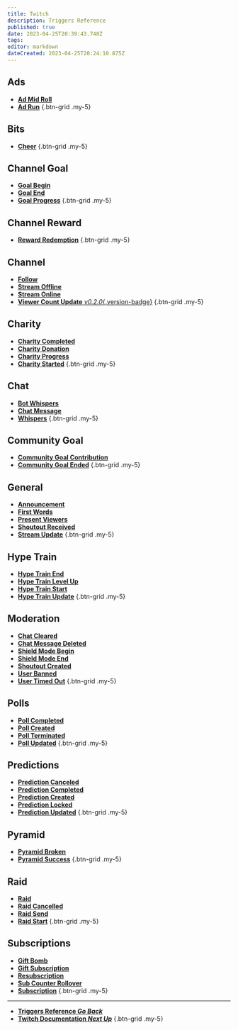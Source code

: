 ```yaml
---
title: Twitch
description: Triggers Reference
published: true
date: 2023-04-25T20:39:43.748Z
tags: 
editor: markdown
dateCreated: 2023-04-25T20:24:10.875Z
---
```


## Ads
- [<i class="mdi mdi-television-classic text--twitch"></i> **Ad Mid Roll**](/Triggers/Twitch/Ad-Mid-Roll)
- [<i class="mdi mdi-television-classic text--twitch"></i> **Ad Run**](/Triggers/Twitch/Ad-Run)
{.btn-grid .my-5}

## Bits
- [<i class="mdi mdi-crystal-ball text--twitch"></i> **Cheer**](/Triggers/Twitch/Cheer)
{.btn-grid .my-5}

## Channel Goal
- [<i class="mdi mdi-progress-clock text--twitch"></i> **Goal Begin**](/Triggers/Twitch/Goal-Begin)
- [<i class="mdi mdi-progress-close text--twitch"></i> **Goal End**](/Triggers/Twitch/Goal-End)
- [<i class="mdi mdi-progress-upload text--twitch"></i> **Goal Progress**](/Triggers/Twitch/Goal-Progress)
{.btn-grid .my-5}

## Channel Reward
- [<i class="mdi mdi-treasure-chest text--twitch"></i> **Reward Redemption**](/Triggers/Twitch/Reward-Redemption)
{.btn-grid .my-5}

## Channel
- [<i class="mdi mdi-account text--twitch"></i> **Follow**](/Triggers/Twitch/Follow)
- [<i class="mdi mdi-signal-off text--twitch"></i> **Stream Offline**](/Triggers/Twitch/Stream-Offline)
- [<i class="mdi mdi-signal text--twitch"></i> **Stream Online**](/Triggers/Twitch/Stream-Online)
- [<i class="mdi mdi-account-multiple-plus text--twitch"></i> **Viewer Count Update** *v0.2.0*{.version-badge}](/Triggers/Twitch/Viewer-Count-Update)
{.btn-grid .my-5}

## Charity
- [<i class="mdi mdi-charity text--twitch"></i> **Charity Completed**](/Triggers/Twitch/Charity-Completed)
- [<i class="mdi mdi-charity text--twitch"></i> **Charity Donation**](/Triggers/Twitch/Charity-Donation)
- [<i class="mdi mdi-charity text--twitch"></i> **Charity Progress**](/Triggers/Twitch/Charity-Progress)
- [<i class="mdi mdi-charity text--twitch"></i> **Charity Started**](/Triggers/Twitch/Charity-Started)
{.btn-grid .my-5}

## Chat
- [<i class="mdi mdi-account-details-outline text--twitch"></i> **Bot Whispers**](/Triggers/Twitch/Bot-Whispers)
- [<i class="mdi mdi-message-reply-text text--twitch"></i> **Chat Message**](/Triggers/Twitch/Chat-Message)
- [<i class="mdi mdi-account-details text--twitch"></i> **Whispers**](/Triggers/Twitch/Whispers)
{.btn-grid .my-5}

## Community Goal
- [<i class="mdi mdi-progress-upload text--twitch"></i> **Community Goal Contribution**](/Triggers/Twitch/Community-Goal-Contribution)
- [<i class="mdi mdi-progress-close text--twitch"></i> **Community Goal Ended**](/Triggers/Twitch/Community-Goal-Ended)
{.btn-grid .my-5}

## General
- [<i class="mdi mdi-bullhorn text--twitch"></i> **Announcement**](/Triggers/Twitch/Announcement)
- [<i class="mdi mdi-message-alert text--twitch"></i> **First Words**](/Triggers/Twitch/First-Words)
- [<i class="mdi mdi-account-multiple text--twitch"></i> **Present Viewers**](/Triggers/Twitch/Present-Viewers)
- [<i class="mdi mdi-account-arrow-left text--twitch"></i> **Shoutout Received**](/Triggers/Twitch/Shoutout-Received)
- [<i class="mdi mdi-update text--twitch"></i> **Stream Update**](/Triggers/Twitch/Stream-Update)
{.btn-grid .my-5}

## Hype Train
- [<i class="mdi mdi-train text--twitch"></i> **Hype Train End**](/Triggers/Twitch/Hype-Train-End)
- [<i class="mdi mdi-train text--twitch"></i> **Hype Train Level Up**](/Triggers/Twitch/Hype-Train-Level-Up)
- [<i class="mdi mdi-train text--twitch"></i> **Hype Train Start**](/Triggers/Twitch/Hype-Train-Start)
- [<i class="mdi mdi-train text--twitch"></i> **Hype Train Update**](/Triggers/Twitch/Hype-Train-Update)
{.btn-grid .my-5}

## Moderation
- [<i class="mdi mdi-backspace text--twitch"></i> **Chat Cleared**](/Triggers/Twitch/Chat-Cleared)
- [<i class="mdi mdi-message-off text--twitch"></i> **Chat Message Deleted**](/Triggers/Twitch/Chat-Message-Deleted)
- [<i class="mdi mdi-shield text--twitch"></i> **Shield Mode Begin**](/Triggers/Twitch/Shield-Mode-Begin)
- [<i class="mdi mdi-shield-off text--twitch"></i> **Shield Mode End**](/Triggers/Twitch/Shield-Mode-End)
- [<i class="mdi mdi-account-arrow-right text--twitch"></i> **Shoutout Created**](/Triggers/Twitch/Shoutout-Created)
- [<i class="mdi mdi-account-off text--twitch"></i> **User Banned**](/Triggers/Twitch/User-Banned)
- [<i class="mdi mdi-account-off text--twitch"></i> **User Timed Out**](/Triggers/Twitch/User-Timed-Out)
{.btn-grid .my-5}

## Polls
- [<i class="mdi mdi-chart-box-outline text--twitch"></i> **Poll Completed**](/Triggers/Twitch/Poll-Completed)
- [<i class="mdi mdi-chart-box-outline text--twitch"></i> **Poll Created**](/Triggers/Twitch/Poll-Created)
- [<i class="mdi mdi-chart-box-outline text--twitch"></i> **Poll Terminated**](/Triggers/Twitch/Poll-Terminated)
- [<i class="mdi mdi-chart-box-outline text--twitch"></i> **Poll Updated**](/Triggers/Twitch/Poll-Updated)
{.btn-grid .my-5}

## Predictions
- [<i class="mdi mdi-chart-bar text--twitch"></i> **Prediction Canceled**](/Triggers/Twitch/Prediction-Canceled)
- [<i class="mdi mdi-chart-bar text--twitch"></i> **Prediction Completed**](/Triggers/Twitch/Prediction-Completed)
- [<i class="mdi mdi-chart-bar text--twitch"></i> **Prediction Created**](/Triggers/Twitch/Prediction-Created)
- [<i class="mdi mdi-chart-bar text--twitch"></i> **Prediction Locked**](/Triggers/Twitch/Prediction-Locked)
- [<i class="mdi mdi-chart-bar text--twitch"></i> **Prediction Updated**](/Triggers/Twitch/Prediction-Updated)
{.btn-grid .my-5}

## Pyramid
- [<i class="mdi mdi-triangle-outline text--twitch"></i> **Pyramid Broken**](/Triggers/Twitch/Pyramid-Broken)
- [<i class="mdi mdi-triangle text--twitch"></i> **Pyramid Success**](/Triggers/Twitch/Pyramid-Success)
{.btn-grid .my-5}

## Raid
- [<i class="mdi mdi-target-account text--twitch"></i> **Raid**](/Triggers/Twitch/Raid)
- [<i class="mdi mdi-target-account text--twitch"></i> **Raid Cancelled**](/Triggers/Twitch/Raid-Cancelled)
- [<i class="mdi mdi-target-account text--twitch"></i> **Raid Send**](/Triggers/Twitch/Raid-Send)
- [<i class="mdi mdi-target-account text--twitch"></i> **Raid Start**](/Triggers/Twitch/Raid-Start)
{.btn-grid .my-5}

## Subscriptions
- [<i class="mdi mdi-gift text--twitch"></i> **Gift Bomb**](/Triggers/Twitch/Gift-Bomb)
- [<i class="mdi mdi-gift text--twitch"></i> **Gift Subscription**](/Triggers/Twitch/Gift-Subscription)
- [<i class="mdi mdi-account text--twitch"></i> **Resubscription**](/Triggers/Twitch/Resubscription)
- [<i class="mdi mdi-counter text--twitch"></i> **Sub Counter Rollover**](/Triggers/Twitch/Sub-Counter-Rollover)
- [<i class="mdi mdi-account text--twitch"></i> **Subscription**](/Triggers/Twitch/Subscription)
{.btn-grid .my-5}

---

- [<i class="mdi mdi-chevron-left"></i> **Triggers Reference *Go Back***](/Triggers)
- [<i class="mdi mdi-twitch text--twitch"></i> **Twitch Documentation *Next Up***](/Platforms/Twitch)
{.btn-grid .my-5}